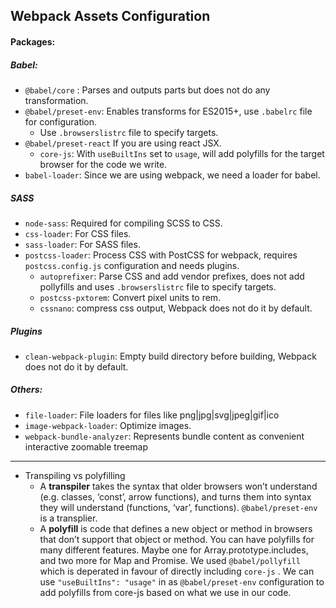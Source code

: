 ## Webpack Assets Configuration

#### Packages:

##### Babel:

- `@babel/core` :  Parses and outputs parts but does not do any transformation.
- `@babel/preset-env`: Enables transforms for ES2015+, use  `.babelrc` file for configuration.
  - Use `.browserslistrc` file to specify targets.
- `@babel/preset-react`  If you are using react JSX.
  - `core-js`: With `useBuiltIns` set to `usage`, will add polyfills for the target browser for the code we write.
- `babel-loader`: Since we are using webpack, we need a loader for babel.

##### SASS

- `node-sass`: Required for compiling SCSS to CSS.
- `css-loader`: For CSS files.
- `sass-loader`: For SASS files.
- `postcss-loader`: Process CSS with PostCSS for webpack, requires `postcss.config.js` configuration and needs plugins.
  - `autoprefixer`: Parse CSS and add vendor prefixes, does not add pollyfills and uses `.browserslistrc` file to specify targets.
  - `postcss-pxtorem`: Convert pixel units to rem.
  - `cssnano`: compress css output, Webpack does not do it by default.

##### Plugins

- `clean-webpack-plugin`: Empty build directory before building, Webpack does not do it by default.

##### Others:

- `file-loader`: File loaders for files like png|jpg|svg|jpeg|gif|ico
- `image-webpack-loader`: Optimize images.
- `webpack-bundle-analyzer`: Represents bundle content as convenient interactive zoomable treemap



---

- Transpiling vs polyfilling
  - A **transpiler** takes the syntax that older browsers won’t understand (e.g. classes, ‘const’, arrow functions), and turns them into syntax they will understand (functions, ‘var’, functions). `@babel/preset-env` is a transplier.
  - A **polyfill** is code that defines a new object or method in browsers that don’t support that object or method. You can have polyfills for many different features. Maybe one for Array.prototype.includes, and two more for Map and Promise. We used `@babel/pollyfill` which is deperated in favour of directly including `core-js` .  We can use `"useBuiltIns": "usage"` in as `@babel/preset-env` configuration to add polyfills from core-js based on what we use in our code.

